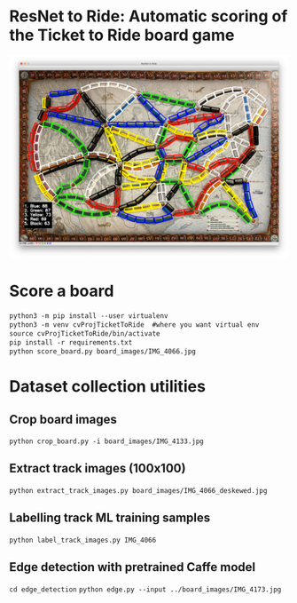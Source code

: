 # ResNet to Ride: Automatic scoring of the Ticket to Ride board game

![final_score](results/scoring.png)

# Score a board

```
python3 -m pip install --user virtualenv
python3 -m venv cvProjTicketToRide  #where you want virtual env
source cvProjTicketToRide/bin/activate
pip install -r requirements.txt 
python score_board.py board_images/IMG_4066.jpg
```

# Dataset collection utilities

## Crop board images

`python crop_board.py -i board_images/IMG_4133.jpg`

## Extract track images (100x100)

`python extract_track_images.py board_images/IMG_4066_deskewed.jpg`

## Labelling track ML training samples

`python label_track_images.py IMG_4066`

## Edge detection with pretrained Caffe model 

`cd edge_detection`
`python edge.py --input ../board_images/IMG_4173.jpg`

